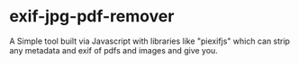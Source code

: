 # exif-jpg-pdf-remover
A Simple tool built via Javascript with libraries like "piexifjs" which can strip any metadata and exif of pdfs and images and give you.
 
